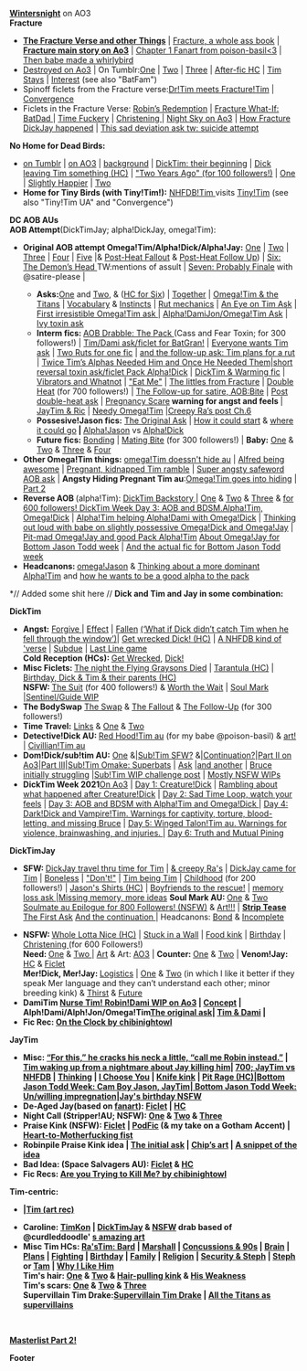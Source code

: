 <p><p><b><a href="https://archiveofourown.org/users/wintersnight/pseuds/wintersnight">Wintersnight</a></b> on AO3 <br>
<b>Fracture</b>
<ul><li><a href="https://archiveofourown.org/series/1465870"><b>The Fracture Verse and other Things</b></a> | <a href="https://iphoenixrising.tumblr.com/post/187109852972/babe-downloaded-fracture-as-a-pdf-and-got"> Fracture, a whole ass book</a> | <a href="https://archiveofourown.org/works/5156417"><b>Fracture main story on Ao3</b></a> | <a href="https://poison-basil.tumblr.com/post/164615600140/iphoenixrising-fractured-tim-d-thanks-for">Chapter 1 Fanart from poison-basil<3</a> | <a href="https://poison-basil.tumblr.com/post/165086934095/via-whirlybird-by-kerryharnett-3d-scene-red">Then babe made a whirlybird</a>
<li><a href="https://archiveofourown.org/works/20382547/chapters/48342265">Destroyed on Ao3</a> | On Tumblr:<a href="http://iphoenixrising.tumblr.com/post/138448102402/from-the-fractured-verse-destroyed">One</a> | <a href="http://iphoenixrising.tumblr.com/post/139459037542/from-the-fractured-verse-destroyed-part-ii">Two</a> | <a href="http://iphoenixrising.tumblr.com/post/139459037542/from-the-fractured-verse-destroyed-part-ii">Three</a> | <a href="https://iphoenixrising.tumblr.com/post/173400807197/oh-god-i-just-reread-destroyed-for-like-the">After-fic HC</a> | <a href="https://iphoenixrising.tumblr.com/post/173850761867/tbh-in-the-far-future-if-u-ever-write-a-destroyed">Tim Stays</a> | <a href="https://iphoenixrising.tumblr.com/post/175489614822/hiya-babe-i-love-your-writing-and-i-have-a-quick">Interest</a> (see also "BatFam") </li>
<li>Spinoff ficlets from the Fracture verse:<a href="https://archiveofourown.org/works/20410015">Dr!Tim meets Fracture!Tim</a> | <a href="https://archiveofourown.org/works/20410072">Convergence</a></li>
<li>Ficlets in the Fracture Verse: <a href="https://archiveofourown.org/works/20410138">Robin’s Redemption</a> | <a href="https://archiveofourown.org/works/20472185">Fracture What-If: BatDad </a> | <a href="https://archiveofourown.org/works/20410231">Time Fuckery</a> | <a href="https://archiveofourown.org/works/20472323">Christening </a> | <a href="https://archiveofourown.org/works/20409472">Night Sky on Ao3</a> | <a href="https://iphoenixrising.tumblr.com/post/628489615725215744/babe-first-off-i-hope-youre-doing-well-and">How Fracture DickJay happened</a> | <a href="https://iphoenixrising.tumblr.com/post/617152892890202112/i-had-dream-about-dick-and-jay-travel-time-to-the">This sad deviation ask tw: suicide attempt</a></li>
</ul>
<b>No Home for Dead Birds: </b><ul><li><a href="https://iphoenixrising.tumblr.com/tagged/no%20home%20for%20dead%20birds">on Tumblr</a> | <a href="https://archiveofourown.org/works/9618515">on AO3</a> | <a href="https://iphoenixrising.tumblr.com/post/148614030032/no-home-for-dead-birds-just-killed-me-its-so">background</a> | <a href="https://iphoenixrising.tumblr.com/post/152338802422/hey-brilliant-writer-as-always-you-leave-me">DickTim: their beginning</a> | <a href="https://iphoenixrising.tumblr.com/post/168847242307/i-was-re-reading-nhfdb-again-and-when-i-got-to">Dick leaving Tim something (HC)</a> | <a href="https://iphoenixrising.tumblr.com/post/149399442947/ficlets-for-over-100-followers">"Two Years Ago" (for 100 followers!)</a> | <a href="https://iphoenixrising.tumblr.com/post/145667194272/no-home-for-dead-birds">One</a> |
<a href="https://iphoenixrising.tumblr.com/post/145973386097/please-give-us-a-slightly-happier-one-shot-because">Slightly Happier</a> |
<a href="http://iphoenixrising.tumblr.com/post/145710243087/no-home-for-dead-birds-cont">Two</a> </li>
<li><b>Home for Tiny Birds (with Tiny!Tim!):</b> <a href="https://iphoenixrising.tumblr.com/post/178712882492/thinking-about-the-idea-with-no-home-for-dead#">NHFDB!Tim </a> visits
<a href="https://iphoenixrising.tumblr.com/post/178433930912/hey-i-have-been-rereading-a-bunch-of-your-stories">Tiny!Tim</a> (see also "Tiny!Tim UA" and "Convergence")</li></ul>
<b>DC AOB AUs</b><br><b>AOB Attempt</b>(DickTimJay; alpha!DickJay, omega!Tim):
<ul><li><b>Original AOB attempt Omega!Tim/Alpha!Dick/Alpha!Jay:</b>
<a href="http://iphoenixrising.tumblr.com/post/153116214782/its-a-bit-weird-to-ask-this-here-since-i-love">One</a> |
<a href="https://iphoenixrising.tumblr.com/post/153158020017/batfam-aob-attempt-ii">Two</a> |
<a href="https://iphoenixrising.tumblr.com/post/153410038232/batfam-aob-attempt-iii">Three</a> |
<a href="https://iphoenixrising.tumblr.com/post/158212623927/batfam-aob-attempt-4">Four</a> |
<a href="https://iphoenixrising.tumblr.com/post/162887712072/batfam-aob-attempt-part-5">Five</a> |&amp;
<a href="https://iphoenixrising.tumblr.com/post/161451004452/jaytimdick-abo-anon-here-wondering-if-youll-do-a">Post-Heat Fallout</a> &amp;
<a href="https://iphoenixrising.tumblr.com/post/171815219312/omegatim-short-the-talk">Post-Heat Follow Up</a>) |
<a href="https://iphoenixrising.tumblr.com/post/163927315172/batfam-aob-attempt-6-the-demons-head">Six: The Demon’s Head <b></b></a>TW:mentions of assult |
<a href="https://iphoenixrising.tumblr.com/post/163549473837/batfam-aob-attempt-probable-finale">Seven: Probably Finale</a> with @satire-please |</li>
<ul><li><b>Asks:</b><a href="https://iphoenixrising.tumblr.com/post/162888417422/huh-tim-is-going-to-metaphorically-murder-them">One</a> and
<a href="https://iphoenixrising.tumblr.com/post/163310401337/its-apolloinred-im-not-at-my-computer-and-i-just">Two</a>, &amp;
(<a href="https://iphoenixrising.tumblr.com/post/163428369922/followup-to-the-ask-from-apolloinred-i-could">HC for Six</a>) |
<a href="https://iphoenixrising.tumblr.com/post/180743719122/so-obvsly-dick-and-jason-were-together-before-tim">Together</a> |
<a href="https://iphoenixrising.tumblr.com/post/169873358477/if-omega-tim-was-keeping-on-suppressants-and">Omega!Tim &amp; the Titans</a> | <a href="https://iphoenixrising.tumblr.com/post/181743683497/what-is-a-knot">Vocabulary</a> &amp;
<a href="https://iphoenixrising.tumblr.com/post/177644025592/yknow-id-love-to-see-more-abo-bits-where-you-go#">Instincts</a> | <a href="https://iphoenixrising.tumblr.com/post/164956029587/in-aboverse-what-is-your-headcanon-of-how-ruts">Rut mechanics</a> |
<a href="https://iphoenixrising.tumblr.com/post/181743610172/jason-and-dick-leaving-for-a-mission-who-watches">An Eye on Tim Ask</a> | <a href="https://iphoenixrising.tumblr.com/post/183585244622/your-aob-au-really-makes-me-want-to-write-an-omega">First irresistible Omega!Tim ask </a> |
<a href="https://iphoenixrising.tumblr.com/post/181634123867/ugh-just-imagine-jon-kent-crushing-on-tim">Alpha!DamiJon/Omega!Tim Ask</a> | <a href="https://iphoenixrising.tumblr.com/post/179810341752/for-the-abo-verse-i-was-wondering-what-would">Ivy toxin ask</a></li>
<li><b>Interm fics: </b>
<a href="https://iphoenixrising.tumblr.com/post/164621872207/for-300-followers">AOB Drabble: The Pack </a> (Cass and Fear Toxin; for 300 followers!) |
<a href="https://iphoenixrising.tumblr.com/post/182491665907/please-allow-me-to-say-thank-you-for-all-of-your">Tim/Dami ask/ficlet for BatGran!</a> |
<a href="https://iphoenixrising.tumblr.com/post/182230300862/we-know-everyone-wants-omega-timmy-but-before">Everyone wants Tim ask</a> | <a href="https://iphoenixrising.tumblr.com/post/164997002807/oh-man-poor-tim-if-dick-and-jason-have-a-rut-at">Two Ruts for one fic</a> | <a href="https://iphoenixrising.tumblr.com/post/177643538822/would-you-ever-write-an-extension-to-the-aob">and the follow-up ask: Tim plans for a rut</a> |
<a href="https://iphoenixrising.tumblr.com/post/175291525922/aob-ask-two-times-tims-alphas-needed-him-and-the">Twice Tim’s Alphas Needed Him and Once He Needed Them</a>|<a href="https://iphoenixrising.tumblr.com/post/169872907887/imagine-your-aob-verse-where-a-villain-creates-a">short reversal toxin ask/ficlet Pack Alpha!Dick</a> | <a href="https://iphoenixrising.tumblr.com/post/176895568372/would-you-ever-consider-writing-something-with">DickTim &amp; Warming fic</a> |
<a href="https://iphoenixrising.tumblr.com/post/173849302977/i-love-your-omegatim-series-and-fracture">Vibrators and Whatnot</a> |
<a href="https://iphoenixrising.tumblr.com/post/174071554782/little-prompt-for-your-dr-tim-or-abo-au-if">"Eat Me"</a> | <a href="https://iphoenixrising.tumblr.com/post/615615378250448896/since-the-abo-verse-is-also-set-in-fracture">The littles from Fracture</a> |
<a href="https://iphoenixrising.tumblr.com/post/183687551292/for-700-followers">Double Heat</a> (for 700 followers!) | <a href="https://iphoenixrising.tumblr.com/post/188530210262/for-900-followers-aob-bite">The Follow-up for satire, AOB:Bite</a> | <a href=”https://iphoenixrising.tumblr.com/post/615611641728532480/hi-i-read-your-double-heat-this-is-kinda-like”> Post double-heat ask</a> |
<a href="https://iphoenixrising.tumblr.com/post/169872499087/i-had-a-pregnancy-scare-recently-and-im-still">Pregnancy Scare</a><b> warning for angst and feels </b> | <a href="https://iphoenixrising.tumblr.com/post/181297678872/dont-know-if-anyone-has-asked-this-yet-but-in">JayTim &amp; Ric</a> | <a href="https://iphoenixrising.tumblr.com/post/189932446697/hey-babe-love-your-work-after-reading-your">Needy Omega!Tim</a> |<a href="https://iphoenixrising.tumblr.com/post/615617980123021312/since-ras-can-be-extremely-creepy-to-tim-in-most">Creepy Ra’s post Ch.6</a>
<li><b>Possesive!Jason fics:</b> <a href="https://iphoenixrising.tumblr.com/post/180470287027/can-you-do-a-fan-fiction-where-alpha-jason-gets">The Original Ask</a> | <a href="https://iphoenixrising.tumblr.com/post/181633780147/i-was-wondering-if-you-were-going-to-continue-with">How it could start</a> &amp;
<a href="https://iphoenixrising.tumblr.com/post/182101639157/fam-i-hope-one-day-you-write-that-ensuing-fight">where it could go</a><b> | </b>
<a href="https://iphoenixrising.tumblr.com/post/180742268507/uuuuhhh-babeeeeee-u-got-me-hooked-on-that">Alpha!Jason</a> vs
<a href="https://iphoenixrising.tumblr.com/post/171784905427/o-h-m-a-n-oaky-so-this-isnt-a-prompt-or-anything">Alpha!Dick</a> <br></li>
<li><b>Future fics:</b>
<a href="https://iphoenixrising.tumblr.com/post/165103779537/how-do-you-see-tim-dick-and-jay-bonding-once">Bonding</a> |
<a href="https://iphoenixrising.tumblr.com/post/164621872207/for-300-followers">Mating Bite</a> (for 300 followers!) |
<b>Baby:</b> <a href="https://iphoenixrising.tumblr.com/post/178432482152/so-i-have-a-question-about-the-abo-universe">One</a> &amp;
<a href="https://iphoenixrising.tumblr.com/post/182492327682/anywho-can-you-do-one-where-dick-and-jason-argue">Two</a> &amp;
<a href="https://iphoenixrising.tumblr.com/post/182586329707/why-you-gotta-do-us-dirty-with-that-child-raising">Three</a> &amp;
<a href="https://iphoenixrising.tumblr.com/post/182155706962/when-tim-gets-older-whose-child-do-you-think">Four</a> </li></ul>
<li><b>Other Omega!Tim things:</b> <a href="https://iphoenixrising.tumblr.com/post/182403737512/ooiiii-maybe-this-can-be-before-jaydicktim-are-a">omega!Tim doessn't hide au</a> | <a href="https://iphoenixrising.tumblr.com/post/189261939307/i-had-a-little-though-about-the-otim-verse">Alfred being awesome</a> | <a href="https://iphoenixrising.tumblr.com/post/188335974417/hiya-babe-so-theres-this-idea-ive-been-sitting">Pregnant, kidnapped Tim ramble</a> | <a href="https://iphoenixrising.tumblr.com/post/635353384938012672/if-its-not-a-problem-i-would-like-to-see-what">Super angsty safeword AOB ask</a> | <b>Angsty Hiding Pregnant Tim au</b>:<a href="https://iphoenixrising.tumblr.com/post/189678743547/i-can-just-imagine-tim-being-pregnant-and-going">Omega!Tim goes into hiding</a> | <a href="https://iphoenixrising.tumblr.com/post/189912188492/omg-i-loved-your-omegatimmy-having-twins-and-not">Part 2</a>
</li>
<li><b>Reverse AOB </b>(alpha!Tim):
<a href="https://iphoenixrising.tumblr.com/post/181667161792/more-alpha-tim-x-omega-dick">DickTim Backstory </a> |
<a href="https://iphoenixrising.tumblr.com/post/176677462152/have-you-thought-about-your-abo-au-if-their">One</a> &amp;
<a href="https://iphoenixrising.tumblr.com/post/176681695892/i-just-had-a-simultaneously-hilarious-and">Two</a> &amp;
<a href="https://iphoenixrising.tumblr.com/post/177642746852/i-love-your-fics-so-much-i-keep-rereading-them">Three</a> &amp;
<a href="https://iphoenixrising.tumblr.com/post/179541828052/for-600-followers-batfam-abo-remix">for 600 followers! </a>
<a href="https://iphoenixrising.tumblr.com/post/657342051096117248/dicktim-week-day-3-aob-and-bdsm">DickTim Week Day 3: AOB and BDSM.Alpha!Tim, Omega!Dick</a> | <a href="https://iphoenixrising.tumblr.com/post/185399270157/been-going-through-a-lot-lately-i-had-this-great"> Alpha!Tim helping Alpha!Dami with Omega!Dick</a> | <a href="https://iphoenixrising.tumblr.com/post/184702512702/oh-goodness-i-loved-loved-loved-the-new-chapters">Thinking out loud with babe on slightly possessive Omega!Dick and Omega!Jay</a> | <a href="https://iphoenixrising.tumblr.com/post/182232953462/i-absolutely-love-your-writing-and-your-recent">Pit-mad Omega!Jay and good Pack Alpha!Tim</a>
<a href="https://iphoenixrising.tumblr.com/post/615256237878247424/are-you-participating-in-omega-jason-todd-week">About Omega!Jay for Bottom Jason Todd week</a> | </a>
<a href="https://iphoenixrising.tumblr.com/post/626215787475156992/bottom-jason-todd-week-day-2-unwilling">And the actual fic for Bottom Jason Todd week</a>
<li><b>Headcanons: </b><a href="https://iphoenixrising.tumblr.com/post/179765049102/12-your-reverse-aob-fic-was-so-good-one-thing-i">omega!Jason</a> &amp;
<a href="https://iphoenixrising.tumblr.com/post/182152733352/dude-dude-i-love-love-love-the-way-you-write-the">Thinking about a more dominant Alpha!Tim</a> and
<a href="https://iphoenixrising.tumblr.com/post/179737413857/you-are-so-darn-talented-i-get-so-excited">how he wants to be a good alpha to the pack</a></li></ul>

*// Added some shit here //
<b>Dick and Tim and Jay in some combination:</b>
<p><b>DickTim</b></p><ul><li><b>Angst:</b>
<a href="https://iphoenixrising.tumblr.com/post/167473398807/i-read-a-prompt-today-ive-already-forgiven-you">Forgive </a> |
<a href="https://archiveofourown.org/works/5643016/chapters/14058007">Effect</a> |
<a href="http://iphoenixrising.tumblr.com/post/150342906532/plotthought-plot-thought-what-ifwhen-ras">Fallen</a> <a href="https://iphoenixrising.tumblr.com/post/150342906532/plotthought-plot-thought-what-ifwhen-ras#notes">(‘What if Dick didn’t catch Tim when he fell through the window’)</a>|
<a href="https://iphoenixrising.tumblr.com/post/162888474732/i-was-honestly-expecting-tim-to-fight-back-more">Get wrecked Dick! (HC)</a> |
<a href="https://iphoenixrising.tumblr.com/post/153110369697/its-angst-dick-is-still-trying-to-win">A NHFDB kind of 'verse</a> |
<a href="https://iphoenixrising.tumblr.com/post/157050006092/subdue">Subdue</a> |
<a href="https://iphoenixrising.tumblr.com/post/183686448022/last-line-game">Last Line game</a> <br><b>Cold Reception (HCs): </b>
<a href="https://iphoenixrising.tumblr.com/post/177643799452">Get Wrecked</a>,
<a href="https://iphoenixrising.tumblr.com/post/179066223707/hi-can-you-expand-on-a-prompt-ive-been-musing">Dick!</a> </li>
<li><b>Misc Ficlets: </b>
<a href="https://iphoenixrising.tumblr.com/post/152876721297/i-have-a-prompt-if-you-ever-feel-up-for-it-dick">The night the Flying Graysons Died</a> |
<a href="https://iphoenixrising.tumblr.com/post/152249436787/what-are-your-feelings-on-what-happened-with">Tarantula (HC)</a> |
<a href="https://iphoenixrising.tumblr.com/post/173978031202/hi-i-just-had-like-this-random-tim-drake-thought">Birthday, Dick &amp; Tim &amp; their parents (HC)</a> <br><b>NSFW: </b> <a href="https://iphoenixrising.tumblr.com/post/171543194567/for-400-followers">The Suit</a> (for 400 followers!) &amp;
<a href="https://iphoenixrising.tumblr.com/post/160677857587/worth-the-wait">Worth the Wait</a> |
<a href="https://iphoenixrising.tumblr.com/post/180737377147/i-read-an-au-where-someones-soulmate-mark-was-on">Soul Mark</a> </li>|<a href=”https://iphoenixrising.tumblr.com/post/190923336877/hey-we-havent-heard-anything-from-you-in-a-while”>Sentinel/Guide WIP</a>
<li><b>The BodySwap</b>
<a href="https://iphoenixrising.tumblr.com/post/155058751432/is-there-any-chance-you-can-take-up-this-prompt">The Swap</a> &amp;
<a href="https://iphoenixrising.tumblr.com/post/162298925182/body-swap-the-fallout">The Fallout</a> &amp;
<a href="https://iphoenixrising.tumblr.com/post/164621872207/for-300-followers">The Follow-Up</a> (for 300 followers!) </li>
<li><b>Time Travel:</b>
<a href="https://iphoenixrising.tumblr.com/post/173846825942/did-you-ever-write-a-thing-where-dick-and-tim-get">Links</a> &amp;
<a href="https://iphoenixrising.tumblr.com/post/152132770747/hey-i-just-want-to-start-off-with-saying-that-you">One</a> &amp;
<a href="https://iphoenixrising.tumblr.com/post/152274617032/thank-you-for-taking-up-the-prompt-i-asked-for">Two</a> </li>
<li><b>Detective!Dick AU: </b>
<a href="https://iphoenixrising.tumblr.com/post/175096760187/detectivedick-red-hoodtim-au">Red Hood!Tim au</a> (for my babe @poison-basil) &amp;
<a href="https://iphoenixrising.tumblr.com/post/175122731792/poison-basil-drew-this-for-iphoenixrising-for">art!</a> |
<a href="https://iphoenixrising.tumblr.com/post/175492796887/i-feel-like-i-bother-you-with-how-much-i-send">Civillian!Tim au</a> </li>
<li><b>Dom!Dick/sub!tim AU:</b>
<a href="https://iphoenixrising.tumblr.com/post/181098211762/subtim-au">One</a> &amp;|<a href="https://iphoenixrising.tumblr.com/post/181634467462/hey-your-subtim-blew-me-away-the-caring-that">Sub!Tim SFW?</a> &amp;|<a href="https://iphoenixrising.tumblr.com/post/182491716662/just-wondering-no-pressure-whatsoever-but-are">Continuation?</a>|<a href="https://href.li/?https://archiveofourown.org/works/16997460/chapters/44138764">Part II on Ao3</a>|<a href="https://iphoenixrising.tumblr.com/post/188530212277/for-900-followers-subtim-iii">Part III</a>|<a href=”https://iphoenixrising.tumblr.com/post/189932706867/subtim-omake-superbats”>Sub!Tim Omake: Superbats</a> | <a href=”https://iphoenixrising.tumblr.com/post/189966665082/i-love-the-bruceclark-so-sweet-clark-is-just”>Ask</a> |<a href=”https://iphoenixrising.tumblr.com/post/611995741807886336/hiya-hun-i-hope-all-is-well-with-you-and-your”>and another</a> | <a href=”https://iphoenixrising.tumblr.com/post/188734966222/hiya-love-i-hope-youre-doing-well-i-was”>Bruce initially struggling</a> |<a href=”https://iphoenixrising.tumblr.com/post/188872327702/wip-challenge-subtim-edition”>Sub!Tim WIP challenge post</a> | <a href=”https://iphoenixrising.tumblr.com/post/188872608482/wip-challenge-subtim-editing”>Mostly NSFW WIPs</a>

</li>
<li><b>DickTim Week 2021</b><a href=”https://archiveofourown.org/works/32853994”>On Ao3</a> |
<a href=”https://iphoenixrising.tumblr.com/post/657185758845796352/the-demon-you-know”>Day 1: Creature!Dick</a> |
<a href=”https://iphoenixrising.tumblr.com/post/659192890140098560/hi-babe-i-absolutely-loved-all-of-your-dicktim”> Rambling about what happened after Creature!Dick</a> |
<a href=”https://iphoenixrising.tumblr.com/post/657257316418273280/dicktimweek2021-day-2”>Day 2: Sad Time Loop, watch your feels</a> |
<a href=”https://iphoenixrising.tumblr.com/post/657342051096117248/dicktim-week-day-3-aob-and-bdsm”>Day 3: AOB and BDSM with Alpha!Tim and Omega!Dick </a> |
<a href=”https://iphoenixrising.tumblr.com/post/657433683390840832/dicktim-week-day-4-darkdick-and-vampiretim”>Day 4: Dark!Dick and Vampire!Tim. Warnings for captivity, torture, blood-letting, and missing Bruce</a> |
<a href=”https://iphoenixrising.tumblr.com/post/657525412096851968/dicktim-week-2021-day-5-wingedtalon-tim-au”>Day 5: Winged Talon!Tim au. Warnings for violence, brainwashing, and injuries. </a> |
<a href=”https://iphoenixrising.tumblr.com/post/657796194825830400/dicktim-week-day-6-truth-and-mutual-pining”>Day 6: Truth and Mutual Pining</a>
</li></ul>

<b>DickTimJay</b><ul><li><b>SFW: </b>
<a href="https://iphoenixrising.tumblr.com/post/177787513342/i-have-read-a-lot-of-time-travel-fix-it-stories">DickJay travel thru time for Tim</a> |
<a href="https://iphoenixrising.tumblr.com/post/156565920702/reading-the-relationship-between-your-tim-and-ras">&amp; creepy Ra's</a> |
<a href="https://iphoenixrising.tumblr.com/post/152274617032/thank-you-for-taking-up-the-prompt-i-asked-for">DickJay came for Tim</a> |
<a href="https://iphoenixrising.tumblr.com/post/183979575822/im-not-sure-if-youre-taking-prompts-but-i-woke">Boneless</a> |
<a href="https://iphoenixrising.tumblr.com/post/147328018187/dont">"Don't!"</a> |
<a href="http://iphoenixrising.tumblr.com/post/153005607427/thank-you-for-being-such-a-wonderful-author-just">Tim being Tim</a> |
<a href="https://iphoenixrising.tumblr.com/post/156520448622/200-followers-prompt-fill">Childhood</a> (for 200 followers!) |
<a href="https://iphoenixrising.tumblr.com/post/178434213702/jason-is-missing-all-of-his-shirts-how-would-he">Jason's Shirts (HC)</a> | <a href="https://iphoenixrising.tumblr.com/post/187614222557/you-know-i-really-love-how-badass-and-capable-tim">Boyfriends to the rescue!</a> | <a href="https://iphoenixrising.tumblr.com/post/188015048222/idk-i-cant-stop-thinking-abt-if-tim-lost-some-of">memory loss ask </a>|<a href=”https://iphoenixrising.tumblr.com/post/188120065342/idk-i-cant-stop-thinking-abt-if-tim-lost-some-of”>Missing memory, more ideas</a>
<b>Soul Mark AU: </b>
<a href="https://iphoenixrising.tumblr.com/post/175291068227">One</a> &amp;
<a href="https://iphoenixrising.tumblr.com/post/175971065017/soulmate-thing-cont">Two </a> <a href="https://iphoenixrising.tumblr.com/post/186923705987/for-800-followers-soulmate-epilogue"> Soulmate au Epilogue for 800 Followers! (NSFW)</a> &amp;
<a href="https://iphoenixrising.tumblr.com/post/175984359187/poison-basil-i-made-this-in-collaboration-with">Art!!!</a> | <a href="https://iphoenixrising.tumblr.com/post/185510111072/hey-babe-what-about-tim-doing-a-strip-tease-and"> <b>Strip Tease</b> The First Ask</a> <a href="https://iphoenixrising.tumblr.com/post/185670492167/first-your-writing-is-so-amazing-second-would">And the continuation </a> |
Headcanons:
<a href="https://iphoenixrising.tumblr.com/post/177887484507/do-you-have-a-part-2-of-the-soulmate-ask-im">Bond</a> &amp;
<a href="https://iphoenixrising.tumblr.com/post/177643049302/okay-but-forever-joyously-love-blaming-you-for">Incomplete</a> </li>
<li><b>NSFW: </b>
<a href="https://iphoenixrising.tumblr.com/post/175097658142/idea-jason-has-a-cbt-kink-possibly-involving">Whole Lotta Nice (HC)</a> |
<a href="https://iphoenixrising.tumblr.com/post/175972412782/ooh-and-another-thing-the-stuck-in-a-wall-nsfw">Stuck in a Wall</a> |
<a href="https://iphoenixrising.tumblr.com/post/174773824287/whats-your-take-on-foodplay-for-example-lets">Food kink</a> |
<a href="https://iphoenixrising.tumblr.com/post/176024113032/tims-birthday-is-coming-how-do-you-think-itll">Birthday</a> |
<a href="https://iphoenixrising.tumblr.com/post/179541918147/for-600-followers-christening">Christening </a> (for 600 Followers!) <br><b>Need: </b>
<a href="https://iphoenixrising.tumblr.com/post/143297703862/need">One</a> &amp;
<a href="https://archiveofourown.org/works/5643016/chapters/15448618">Two </a> |
<a href="https://iphoenixrising.tumblr.com/post/182249871072/poison-basil-for-the-full-nsfw-image-please">Art</a> &amp;
Art: <a href="https://iphoenixrising.tumblr.com/post/181825883687/i-finally-figured-out-how-to-do-the-thing-at-the">AO3</a> |
<b>Counter: </b>
<a href="https://iphoenixrising.tumblr.com/post/145191745812/heres-a-nice-image-for-you-jason-has-tim-bent">One</a> &amp;
<a href="https://archiveofourown.org/comments/65680078">Two</a> |
<b>Venom!Jay: </b>
<a href="https://iphoenixrising.tumblr.com/post/173466916497/hoo-buddy-i-have-some-i-d-e-a-s-but-first-2">HC</a> &amp;
<a href="https://iphoenixrising.tumblr.com/post/173851387452/venomjay">Ficlet</a> <br><b>Mer!Dick, Mer!Jay: </b>
<a href="https://iphoenixrising.tumblr.com/post/174135302287/okay-but-imagine-oceanographer-tim-doing-some">Logistics</a> |
<a href="https://iphoenixrising.tumblr.com/post/174295447637/also-for-the-mer-thing-jay-and-dick-fancy">One</a> &amp;
<a href="https://iphoenixrising.tumblr.com/post/174776852502/oh-god-i-love-your-writing-you-got-me-into-the">Two</a> (in which I like it better if they speak Mer language and they can’t understand each other; minor breeding kink) &amp;
<a href="https://iphoenixrising.tumblr.com/post/182338446057/so-much-attention-for-an-au-i-was-never-going-to">Thirst</a> &amp;
<a href="https://iphoenixrising.tumblr.com/post/182236756422/i-recently-found-your-blog-and-promptly-read">Future</a> </li>

<li><b>DamiTim<b>
<a href=”https://archiveofourown.org/works/38998470/chapters/97549215”>Nurse Tim! Robin!Dami WIP on Ao3</a> | <a href=”https://iphoenixrising.tumblr.com/post/189874156062/babe-youve-been-so-quietwhy-do-i-feel-like”>Concept</a> | Alph!Dami/Alph!Jon/Omega!Tim<a href="https://iphoenixrising.tumblr.com/post/181634123867/ugh-just-imagine-jon-kent-crushing-on-tim">The original ask</a>|
<a href="https://iphoenixrising.tumblr.com/post/182491665907/please-allow-me-to-say-thank-you-for-all-of-your">Tim &amp; Dami</a> |
<a href=“https://iphoenixrising.tumblr.com/post/188015893767/omg-that-recent-omegatim-with-alpha-damien-hit”></a>
</li>

<li><b>Fic Rec: </b>
<a href="https://iphoenixrising.tumblr.com/post/183280905972/on-the-clock">On the Clock by chibinightowl</a>
</li></ul><b>JayTim</b> <ul><li><b>Misc:</b>
<a href="https://iphoenixrising.tumblr.com/post/142439414967/sentence-meme-smut-innuendo-version">“For this,” he cracks his neck a little, “call me Robin instead.”</a> |
<a href=”https://iphoenixrising.tumblr.com/post/616602218640130048/ok-but-how-will-jay-react-to-tim-waking-up-from-a”>Tim waking up from a nightmare about Jay killing him</a>|
<a href="https://iphoenixrising.tumblr.com/post/183703938482/reading-the-last-post-about-tim-gave-me-chills">700; JayTim vs NHFDB</a> |
<a href="https://iphoenixrising.tumblr.com/post/182230497837/tim-seems-like-hed-say-dumb-shit-when-sex-is-more">Thinking</a> |
<a href="https://iphoenixrising.tumblr.com/post/182648261742/tim-having-to-choose-between-jason-and-dick">I Choose You</a> |
<a href="https://iphoenixrising.tumblr.com/post/174774195787/jaytim-and-knifeplay-yn-maybe-that-wicked-kris">Knife kink</a> |
<a href="https://iphoenixrising.tumblr.com/post/152248482492/look-you-cannot-do-that-to-me-you-cant-just-have">Pit Rage (HC)</a>|<a href=”https://iphoenixrising.tumblr.com/post/626122753894957056/bottom-jason-todd-week-cam-boy-jason”>Bottom Jason Todd Week: Cam Boy Jason, JayTim</a>|<a href=”https://iphoenixrising.tumblr.com/post/626215787475156992/bottom-jason-todd-week-day-2-unwilling”> Bottom Jason Todd Week: Un/willing impregnation</a>|<a href=“https://iphoenixrising.tumblr.com/post/187090041127/jays-birthday-is-coming-up”>Jay's birthday NSFW</a></li>
<li><b>De-Aged Jay</b>(based on <a href="https://cearamorran.tumblr.com/post/162898781538/to-be-probably-continued-i-had-this-in-a-folder">fanart</a>):
<a href="https://iphoenixrising.tumblr.com/post/168413221947/i-said-i-was-kind-of-going-on-a-hiatus-too-many">Ficlet</a> |
<a href="https://iphoenixrising.tumblr.com/post/168847269747/oh-no-is-tim-in-the-de-agedau-actually">HC</a></li>
<li><b>Night Call</b> (Stripper!AU; NSFW):
<a href="http://iphoenixrising.tumblr.com/post/136654675277/jaytim-but-with-stripper-civilian-tim-and-red-hood">One</a> &amp;
<a href="http://iphoenixrising.tumblr.com/post/139516749002/night-call-part-2-jaytim-stipper-au">Two</a> &amp;
<a href="http://iphoenixrising.tumblr.com/post/149908221612/night-call-iii-jaytim-thing">Three</a></li>
<li><b>Praise Kink</b> (NSFW):
<a href="https://iphoenixrising.tumblr.com/post/158212797507/jaytim-praise-kink">Ficlet</a> |
<a href="https://iphoenixrising.tumblr.com/post/179130026507/okay-i-blame-satire-please-for-the-fact-i">PodFic</a> (&amp; my take on a Gotham Accent) |
<a href="https://iphoenixrising.tumblr.com/post/179468538672/hearing-your-praise-kink-out-loud-damn-i-dont">Heart-to-Motherfucking fist</a><li><b>Robinpile Praise Kink idea</b> |
<a href=”https://iphoenixrising.tumblr.com/post/189229527967/i-just-had-a-thought-and-i-figured-i-should-share”>The initial ask</a> |
<a href=”https://iphoenixrising.tumblr.com/post/638712118677585920/chippon-the-video-footage-of-his-last-few-fights”>Chip’s art</a> |
<a href=”https://iphoenixrising.tumblr.com/post/671693704041545728/so-so-my-babe-worked-so-hard-to-get-more-out-of”>A snippet of the idea</a></li></li>
<li><b>Bad Idea: </b> (Space Salvagers AU):
<a href="http://iphoenixrising.tumblr.com/post/136430137182/jaytim-space-salvagers-au-please-for-the-prompt">Ficlet</a> &amp;
<a href="https://iphoenixrising.tumblr.com/post/160644068697/hey-i-was-reading-your-distraction-fic-again-and">HC</a> </li>
<li><b>Fic Recs:</b>
<a href="https://iphoenixrising.tumblr.com/post/182814980137/2-are-you-attempting-to-kill-me-try-harder">Are you Trying to Kill Me? by chibinightowl</a></li></ul>

<b>Tim-centric:</b><ul><li> |<a href="https://iphoenixrising.tumblr.com/post/182971154737/poison-basil-25-min-sprint-of-tim-drake">Tim (art rec)</a></li>
<li><b>Caroline:</b>
<a href="https://iphoenixrising.tumblr.com/post/174070680927">TimKon</a> |
<a href="https://iphoenixrising.tumblr.com/post/174289284407">DickTimJay</a> &amp;
<a href="https://iphoenixrising.tumblr.com/post/174295000587">NSFW</a> drab based of @curdleddoodle'
<a href="https://curdleddoodle.tumblr.com/post/174292122603">s amazing art</a> </li>
<li><b>Misc Tim HCs:</b>
<a href="https://iphoenixrising.tumblr.com/post/169873480582">Ra'sTim: Bard</a> |
<a href="https://iphoenixrising.tumblr.com/post/153972717717">Marshall</a> |
<a href="https://iphoenixrising.tumblr.com/post/183978982917/hey-just-reading-the-piece-that-tim-has-a-bad">Concussions &amp; 90s</a> |
<a href="https://iphoenixrising.tumblr.com/post/150387293037">Brain</a> |
<a href="https://iphoenixrising.tumblr.com/post/152276664697">Plans</a> |
<a href="https://iphoenixrising.tumblr.com/post/165991979877">Fighting</a> |
<a href="https://iphoenixrising.tumblr.com/post/153502002007">Birthday</a> |
<a href="https://iphoenixrising.tumblr.com/post/161758414687">Family</a> |
<a href="https://iphoenixrising.tumblr.com/post/171919362152">Religion</a> |
<a href="https://iphoenixrising.tumblr.com/post/175492259147">Security &amp; Steph</a> |
<a href="https://iphoenixrising.tumblr.com/post/182491753677/who-do-you-envision-tim-with-more-tam-or">Steph</a> or
<a href="https://iphoenixrising.tumblr.com/post/182542609782/im-so-happy-you-agree-with-me-about-tam-i-never">Tam</a> |
<a href="https://iphoenixrising.tumblr.com/post/182541448897/im-not-trying-to-rain-on-your-parade-but-tim-is">Why I Like Him</a> <br><b>Tim's hair:</b>
<a href="https://iphoenixrising.tumblr.com/post/157210441172">One</a> &amp;
<a href="https://iphoenixrising.tumblr.com/post/156869023882">Two</a> &amp;
<a href="https://iphoenixrising.tumblr.com/post/176677350952">Hair-pulling kink</a> &amp;
<a href="https://iphoenixrising.tumblr.com/post/157466798832">His Weakness</a><br><b>Tim's scars:</b>
<a href="https://iphoenixrising.tumblr.com/post/144583127902">One</a> &amp;
<a href="https://iphoenixrising.tumblr.com/post/144583859147">Two</a> &amp;
<a href="https://iphoenixrising.tumblr.com/post/144611902587">Three</a>
<br>
<b>Supervillain Tim Drake:<a href=”https://iphoenixrising.tumblr.com/post/187590420412/so-im-re-reading-nhfdb-for-the-billionth-time-and”>Supervillain Tim Drake</a> | <a href=”https://iphoenixrising.tumblr.com/post/187590613957/ooohmy-brain-just-spat-another-idea-at-me”>All the Titans as supervillains</a></b></li></ul>
<br><p><b><a href="https://iphoenixrising.tumblr.com/post/185328246127/masterlist-part-2">Masterlist Part 2!</a></b></p>
Footer


